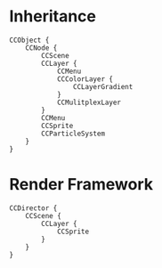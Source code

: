# Inheritance

    CCObject {
        CCNode {
            CCScene
            CCLayer {
                CCMenu
                CCColorLayer {
                    CCLayerGradient
                }
                CCMulitplexLayer
            }
            CCMenu
            CCSprite
            CCParticleSystem
        }
    }

# Render Framework

    CCDirector {
        CCScene {
            CCLayer {
                CCSprite
            }
        }
    }
    